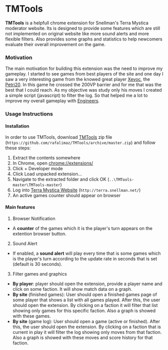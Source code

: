 # TMTools

**TMTools** is a helpfull chrome extension for Snellman's Terra Mystica moderator website. Its is designed to provide some features which are still not implemented on original website like more sound alerts and more flexible filters. Also provides some graphs and statistics to help newcomers evaluate their overall improvement on the game.

### Motivation

The main motivation for building this extension was the need to improve my gameplay. I started to see games from best players of the site and one day I saw a very interesting game from the knowed great player [Xevoc](http://terra.snellman.net/player/Xevoc), the [Petri20](http://terra.snellman.net/game/Petri20). In this game he crossed the 200VP barrier and for me that was the best that I could reach. As my objective was study only his moves I created a simple script (javascript) to filter the log. So that helped me a lot to improve my overall gameplay with [Engineers](http://www.terra-mystica-spiel.de/en/voelker.php?show=8).

### Usage Instructions

#### Installation

In order to use TMTools, download [TMTools](https://github.com/rafalimaz/TMTools/archive/master.zip) zip file (`https://github.com/rafalimaz/TMTools/archive/master.zip`) and follow these steps:

1. Extract the contents somewhere
2. In Chrome, open [chrome://extensions/](chrome://extensions/)
3. Click + Developer mode
4. Click Load unpacked extension…
5. Navigate to the extracted folder and click OK (`..\TMTools-master\TMTools-master`)
6. Log into [Terra Mystica Website](http://terra.snellman.net) (`http://terra.snellman.net/`)
7. An active games counter should appear on browser

#### Main features

1. Browser Notification
  * A **counter** of the games which it is the player's turn appears on the extention browser button.

2. Sound Alert
  * If enabled, a **sound alert** will play every time that is some games which is the player's turn according to the update rate in seconds that is set (default is 30 seconds).

3. Filter games and graphics
  * **By player**: player should open the extension, provide a player name and click on some faction. It will show match data on a graph.
  * **By site** (finished games): User should open a finished games page of some player that shows a list with all games played. After this, the user should open the extension. By clicking on a faction it will filter that list showing only games for this specific faction. Also a graph is showed with these games.
  * **By site** (game log): User should open a game (active or finished). After this, the user should open the extension. By clicking on a faction that is current in play it will filter the log showing only moves from that faction. Also a graph is showed with these moves and score history for that faction.
